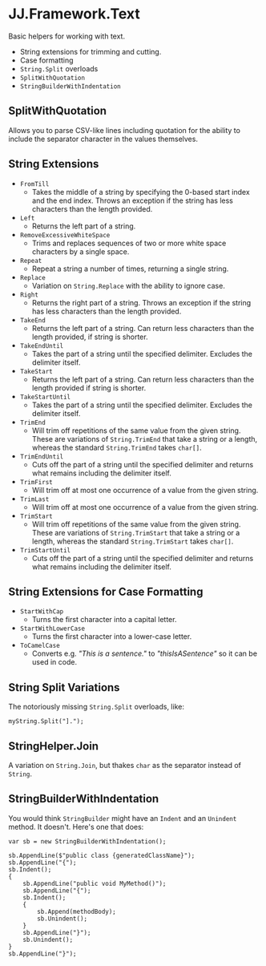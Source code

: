 ﻿# JJ.Framework.Text

Basic helpers for working with text.

* String extensions for trimming and cutting.
* Case formatting
* `String.Split` overloads
* `SplitWithQuotation`
* `StringBuilderWithIndentation`

## SplitWithQuotation

Allows you to parse CSV-like lines including quotation for the ability to include the separator character in the values themselves.

## String Extensions

* `FromTill`
	* Takes the middle of a string by specifying the 0-based start index and the end index. Throws an exception if the string has less characters than the length provided.
* `Left`
	* Returns the left part of a string.
* `RemoveExcessiveWhiteSpace`
	* Trims and replaces sequences of two or more white space characters by a single space.
* `Repeat`
	* Repeat a string a number of times, returning a single string.
* `Replace`
	* Variation on `String.Replace` with the ability to ignore case.
* `Right`
	* Returns the right part of a string. Throws an exception if the string has less characters than the length provided.
* `TakeEnd`
	* Returns the left part of a string. Can return less characters than the length provided, if string is shorter.
* `TakeEndUntil`
	* Takes the part of a string until the specified delimiter. Excludes the delimiter itself.
* `TakeStart`
	* Returns the left part of a string. Can return less characters than the length provided if string is shorter.
* `TakeStartUntil`
	* Takes the part of a string until the specified delimiter. Excludes the delimiter itself.
* `TrimEnd`
	* Will trim off repetitions of the same value from the given string. These are variations of `String.TrimEnd` that take a string or a length, whereas the standard `String.TrimEnd` takes `char[]`.
* `TrimEndUntil`
	* Cuts off the part of a string until the specified delimiter and returns what remains including the delimiter itself.
* `TrimFirst`
	* Will trim off at most one occurrence of a value from the given string.
* `TrimLast`
	* Will trim off at most one occurrence of a value from the given string.
* `TrimStart`
	* Will trim off repetitions of the same value from the given string. These are variations of `String.TrimStart` that take a string or a length, whereas the standard `String.TrimStart` takes `char[]`.
* `TrimStartUntil`
	* Cuts off the part of a string until the specified delimiter and returns what remains including the delimiter itself.

## String Extensions for Case Formatting

* `StartWithCap`
	* Turns the first character into a capital letter.
* `StartWithLowerCase`
	* Turns the first character into a lower-case letter.
* `ToCamelCase`
	* Converts e.g. *"This is a sentence."* to *"thisIsASentence"* so it can be used in code.

## String Split Variations

The notoriously missing `String.Split` overloads, like:

	myString.Split("].");

## StringHelper.Join

A variation on `String.Join`, but thakes `char` as the separator instead of `String`.

## StringBuilderWithIndentation

You would think `StringBuilder` might have an `Indent` and an `Unindent` method. It doesn't. Here's one that does:

	var sb = new StringBuilderWithIndentation();

	sb.AppendLine($"public class {generatedClassName}");
	sb.AppendLine("{");
	sb.Indent();
	{
		sb.AppendLine("public void MyMethod()");
		sb.AppendLine("{");
		sb.Indent();
		{
			sb.Append(methodBody);
			sb.Unindent();
		}
		sb.AppendLine("}");
		sb.Unindent();
	}
	sb.AppendLine("}");
